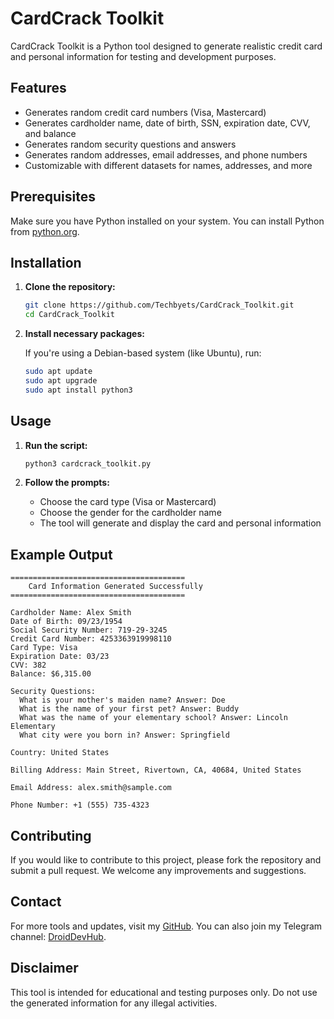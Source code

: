 # CardCrack Toolkit

CardCrack Toolkit is a Python tool designed to generate realistic credit card and personal information for testing and development purposes.

## Features

- Generates random credit card numbers (Visa, Mastercard)
- Generates cardholder name, date of birth, SSN, expiration date, CVV, and balance
- Generates random security questions and answers
- Generates random addresses, email addresses, and phone numbers
- Customizable with different datasets for names, addresses, and more

## Prerequisites

Make sure you have Python installed on your system. You can install Python from [python.org](https://www.python.org/downloads/).

## Installation

1. **Clone the repository:**

    ```bash
    git clone https://github.com/Techbyets/CardCrack_Toolkit.git
    cd CardCrack_Toolkit
    ```

2. **Install necessary packages:**

    If you're using a Debian-based system (like Ubuntu), run:

    ```bash
    sudo apt update
    sudo apt upgrade
    sudo apt install python3
    ```

## Usage

1. **Run the script:**

    ```bash
    python3 cardcrack_toolkit.py
    ```

2. **Follow the prompts:**

    - Choose the card type (Visa or Mastercard)
    - Choose the gender for the cardholder name
    - The tool will generate and display the card and personal information

## Example Output

```plaintext
=======================================
    Card Information Generated Successfully
=======================================

Cardholder Name: Alex Smith
Date of Birth: 09/23/1954
Social Security Number: 719-29-3245
Credit Card Number: 4253363919998110
Card Type: Visa
Expiration Date: 03/23
CVV: 382
Balance: $6,315.00

Security Questions:
  What is your mother's maiden name? Answer: Doe
  What is the name of your first pet? Answer: Buddy
  What was the name of your elementary school? Answer: Lincoln Elementary
  What city were you born in? Answer: Springfield

Country: United States

Billing Address: Main Street, Rivertown, CA, 40684, United States

Email Address: alex.smith@sample.com

Phone Number: +1 (555) 735-4323
```

## Contributing

If you would like to contribute to this project, please fork the repository and submit a pull request. We welcome any improvements and suggestions.

## Contact

For more tools and updates, visit my [GitHub](https://github.com/Techbyets). You can also join my Telegram channel: [DroidDevHub](https://t.me/DroidDevHub).

## Disclaimer

This tool is intended for educational and testing purposes only. Do not use the generated information for any illegal activities.
